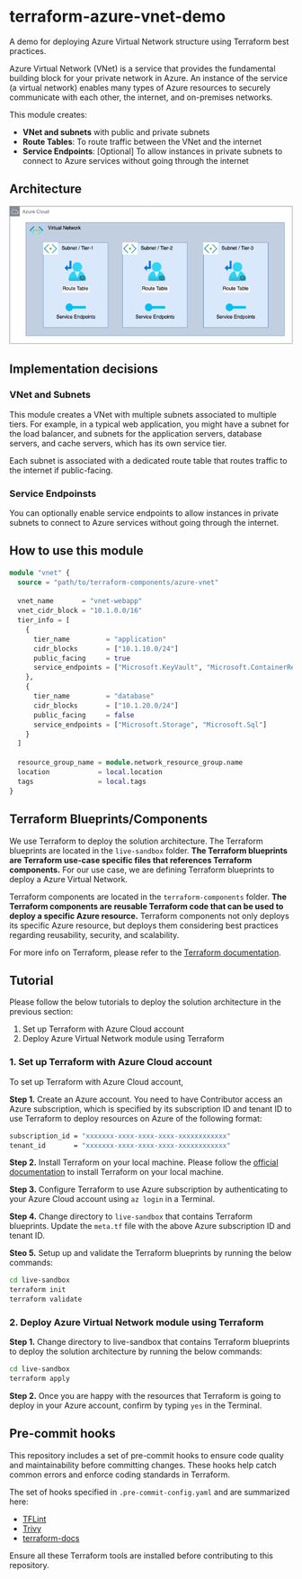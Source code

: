 # terraform-azure-vnet-demo

A demo for deploying Azure Virtual Network structure using Terraform best practices.

Azure Virtual Network (VNet) is a service that provides the fundamental building block for your private network in Azure. An instance of the service (a virtual network) enables many types of Azure resources to securely communicate with each other, the internet, and on-premises networks.

This module creates:

- **VNet and subnets** with public and private subnets
- **Route Tables**: To route traffic between the VNet and the internet
- **Service Endpoints**: [Optional] To allow instances in private subnets to connect to Azure services without going through the internet

## Architecture

![alt text](./terraform-components/azure-vnet/images/vnet.png)

## Implementation decisions

### VNet and Subnets

This module creates a VNet with multiple subnets associated to multiple tiers. For example, in a typical web application, you might have a subnet for the load balancer, and subnets for the application servers, database servers, and cache servers, which has its own service tier.

Each subnet is associated with a dedicated route table that routes traffic to the internet if public-facing.

### Service Endpoinsts

You can optionally enable service endpoints to allow instances in private subnets to connect to Azure services without going through the internet.

## How to use this module

```terraform
module "vnet" {
  source = "path/to/terraform-components/azure-vnet"

  vnet_name       = "vnet-webapp"
  vnet_cidr_block = "10.1.0.0/16"
  tier_info = [
    {
      tier_name         = "application"
      cidr_blocks       = ["10.1.10.0/24"]
      public_facing     = true
      service_endpoints = ["Microsoft.KeyVault", "Microsoft.ContainerRegistry"]
    },
    {
      tier_name         = "database"
      cidr_blocks       = ["10.1.20.0/24"]
      public_facing     = false
      service_endpoints = ["Microsoft.Storage", "Microsoft.Sql"]
    }
  ]

  resource_group_name = module.network_resource_group.name
  location            = local.location
  tags                = local.tags
}
```

## Terraform Blueprints/Components

We use Terraform to deploy the solution architecture. The Terraform blueprints are located in the `live-sandbox` folder. **The Terraform blueprints are Terraform use-case specific files that references Terraform components.** For our use case, we are defining Terraform blueprints to deploy a Azure Virtual Network.

Terraform components are located in the `terraform-components` folder. **The Terraform components are reusable Terraform code that can be used to deploy a specific Azure resource.** Terraform components not only deploys its specific Azure resource, but deploys them considering best practices regarding reusability, security, and scalability.

For more info on Terraform, please refer to the [Terraform documentation](https://www.terraform.io/docs/language/index.html).

## Tutorial

Please follow the below tutorials to deploy the solution architecture in the previous section:

1. Set up Terraform with Azure Cloud account
2. Deploy Azure Virtual Network module using Terraform

### 1. Set up Terraform with Azure Cloud account

To set up Terraform with Azure Cloud account,

**Step 1.** Create an Azure account. You need to have Contributor access an Azure subscription, which is specified by its subscription ID and tenant ID to use Terraform to deploy resources on Azure of the following format:

```bash
subscription_id = "xxxxxxx-xxxx-xxxx-xxxx-xxxxxxxxxxxx"
tenant_id       = "xxxxxxx-xxxx-xxxx-xxxx-xxxxxxxxxxxx"
```

**Step 2.** Install Terraform on your local machine. Please follow the [official documentation](https://learn.hashicorp.com/tutorials/terraform/install-cli) to install Terraform on your local machine.

**Step 3.** Configure Terraform to use Azure subscription by authenticating to your Azure Cloud account using `az login` in a Terminal.

**Step 4.** Change directory to `live-sandbox` that contains Terraform blueprints. Update the `meta.tf` file with the above Azure subscription ID and tenant ID.

**Steo 5.** Setup up and validate the Terraform blueprints by running the below commands:

```bash
cd live-sandbox
terraform init
terraform validate
```

### 2. Deploy Azure Virtual Network module using Terraform

**Step 1.** Change directory to live-sandbox that contains Terraform blueprints to deploy the solution architecture by running the below commands:

```bash
cd live-sandbox
terraform apply
```

**Step 2.** Once you are happy with the resources that Terraform is going to deploy in your Azure account, confirm by typing `yes` in the Terminal.

## Pre-commit hooks

This repository includes a set of pre-commit hooks to ensure code quality and maintainability before committing changes. These hooks help catch common errors and enforce coding standards in Terraform.

The set of hooks specified in `.pre-commit-config.yaml` and are summarized here:
- [TFLint](https://github.com/terraform-linters/tflint)
- [Trivy](https://aquasecurity.github.io/trivy/v0.45/getting-started/installation/)
- [terraform-docs](https://github.com/terraform-docs/terraform-docs)

Ensure all these Terraform tools are installed before contributing to this repository.
